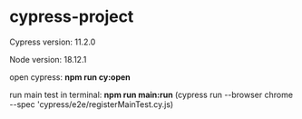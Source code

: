 # cypress-project

Cypress version: 11.2.0

Node version: 18.12.1

open cypress: <b>npm run cy:open</b>

run main test in terminal: <b>npm run main:run</b> (cypress run --browser chrome --spec 'cypress/e2e/registerMainTest.cy.js)
